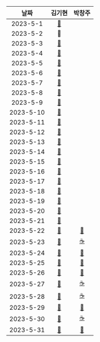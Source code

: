 |    날짜     |                                                          김기현                                                          |                                                        박창주                                                         |
|:---------:|:---------------------------------------------------------------------------------------------------------------------:|:------------------------------------------------------------------------------------------------------------------:|
| 2023-5-1  | [📙](https://delightful-porpoise-094.notion.site/21f1dfc88f5447a58362c39b392ea1cb?v=7451107575f74074ad58fa9ec4003967) ||
| 2023-5-2  |                                                     :red_circle:                                                      ||
| 2023-5-3  | [📙](https://delightful-porpoise-094.notion.site/21f1dfc88f5447a58362c39b392ea1cb?v=7451107575f74074ad58fa9ec4003967) ||
| 2023-5-4  | [📙](https://delightful-porpoise-094.notion.site/21f1dfc88f5447a58362c39b392ea1cb?v=7451107575f74074ad58fa9ec4003967) ||
| 2023-5-5  |                         [🔵](https://github.com/KimKiHyun0206/Backend-Study/tree/main/2023-5)                         ||
| 2023-5-6  |                         [🔵](https://github.com/KimKiHyun0206/Backend-Study/tree/main/2023-5)                         ||
| 2023-5-7  |                         [🔵](https://github.com/KimKiHyun0206/Backend-Study/tree/main/2023-5)                         ||
| 2023-5-8  |                         [🔵](https://github.com/KimKiHyun0206/Backend-Study/tree/main/2023-5)                         ||
| 2023-5-9  |                         [🔵](https://github.com/KimKiHyun0206/Backend-Study/tree/main/2023-5)                         ||
| 2023-5-10 |                         [🔵](https://github.com/KimKiHyun0206/Backend-Study/tree/main/2023-5)                         ||
| 2023-5-11 |                         [🔵](https://github.com/KimKiHyun0206/Backend-Study/tree/main/2023-5)                         ||
| 2023-5-12 |                         [🔵](https://github.com/KimKiHyun0206/Backend-Study/tree/main/2023-5)                         ||
| 2023-5-13 |                         [🔵](https://github.com/KimKiHyun0206/Backend-Study/tree/main/2023-5)                         ||
| 2023-5-14 | [📙](https://delightful-porpoise-094.notion.site/21f1dfc88f5447a58362c39b392ea1cb?v=7451107575f74074ad58fa9ec4003967) ||
| 2023-5-15 | [📙](https://delightful-porpoise-094.notion.site/21f1dfc88f5447a58362c39b392ea1cb?v=7451107575f74074ad58fa9ec4003967) ||
| 2023-5-16 | [📙](https://delightful-porpoise-094.notion.site/21f1dfc88f5447a58362c39b392ea1cb?v=7451107575f74074ad58fa9ec4003967) ||
| 2023-5-17 | [📙](https://delightful-porpoise-094.notion.site/21f1dfc88f5447a58362c39b392ea1cb?v=7451107575f74074ad58fa9ec4003967) ||
| 2023-5-18 | [📙](https://delightful-porpoise-094.notion.site/21f1dfc88f5447a58362c39b392ea1cb?v=7451107575f74074ad58fa9ec4003967) ||
| 2023-5-19 | [📙](https://delightful-porpoise-094.notion.site/21f1dfc88f5447a58362c39b392ea1cb?v=7451107575f74074ad58fa9ec4003967) ||
| 2023-5-20 | [📙](https://delightful-porpoise-094.notion.site/21f1dfc88f5447a58362c39b392ea1cb?v=7451107575f74074ad58fa9ec4003967) ||
| 2023-5-21 | [📙](https://delightful-porpoise-094.notion.site/21f1dfc88f5447a58362c39b392ea1cb?v=7451107575f74074ad58fa9ec4003967) ||
| 2023-5-22 | [📙](https://delightful-porpoise-094.notion.site/21f1dfc88f5447a58362c39b392ea1cb?v=7451107575f74074ad58fa9ec4003967) | [📙](https://reinvented-frill-582.notion.site/45f7ca1b5b8940b19de67cde7ffb07b6?v=d5e6cc36f70244aaacb5064ee12821ef) |
| 2023-5-23 | [📙](https://delightful-porpoise-094.notion.site/21f1dfc88f5447a58362c39b392ea1cb?v=7451107575f74074ad58fa9ec4003967) |                                     [☕](https://github.com/ds4pae/Daily-Study)                                     |
| 2023-5-24 | [📙](https://delightful-porpoise-094.notion.site/21f1dfc88f5447a58362c39b392ea1cb?v=7451107575f74074ad58fa9ec4003967) | [📙](https://reinvented-frill-582.notion.site/45f7ca1b5b8940b19de67cde7ffb07b6?v=d5e6cc36f70244aaacb5064ee12821ef) |
| 2023-5-25 | [📙](https://delightful-porpoise-094.notion.site/21f1dfc88f5447a58362c39b392ea1cb?v=7451107575f74074ad58fa9ec4003967) | [📙](https://reinvented-frill-582.notion.site/45f7ca1b5b8940b19de67cde7ffb07b6?v=d5e6cc36f70244aaacb5064ee12821ef) |
| 2023-5-26 | [📙](https://delightful-porpoise-094.notion.site/21f1dfc88f5447a58362c39b392ea1cb?v=7451107575f74074ad58fa9ec4003967) | [📙](https://reinvented-frill-582.notion.site/45f7ca1b5b8940b19de67cde7ffb07b6?v=d5e6cc36f70244aaacb5064ee12821ef) |
| 2023-5-27 |                            [📙](https://github.com/KimKiHyun0206/University-Homework.git)                             |                                     [☕](https://github.com/ds4pae/Daily-Study)                                     |
| 2023-5-28 | [📙](https://delightful-porpoise-094.notion.site/21f1dfc88f5447a58362c39b392ea1cb?v=7451107575f74074ad58fa9ec4003967) |                                     [☕](https://github.com/ds4pae/Daily-Study)                                     |
| 2023-5-29 | [📙](https://delightful-porpoise-094.notion.site/21f1dfc88f5447a58362c39b392ea1cb?v=7451107575f74074ad58fa9ec4003967) | [📙](https://reinvented-frill-582.notion.site/45f7ca1b5b8940b19de67cde7ffb07b6?v=d5e6cc36f70244aaacb5064ee12821ef) |
| 2023-5-30 | [📙](https://delightful-porpoise-094.notion.site/21f1dfc88f5447a58362c39b392ea1cb?v=7451107575f74074ad58fa9ec4003967) |                                     [☕](https://github.com/ds4pae/Daily-Study)                                     |
| 2023-5-31 | [📙](https://delightful-porpoise-094.notion.site/21f1dfc88f5447a58362c39b392ea1cb?v=7451107575f74074ad58fa9ec4003967) | [📙](https://reinvented-frill-582.notion.site/45f7ca1b5b8940b19de67cde7ffb07b6?v=d5e6cc36f70244aaacb5064ee12821ef) |